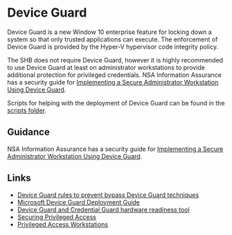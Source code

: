 # Device Guard

Device Guard is a new Window 10 enterprise feature for locking down a system so that only trusted applications can execute. The enforcement of Device Guard is provided by the Hyper-V hypervisor code integrity policy. 

The SHB does not require Device Guard, however it is highly recommended to use Device Guard at least on administrator workstations to provide additional protection for privileged credentials. NSA Information Assurance has a security guide for [Implementing a Secure Administrator Workstation Using Device Guard](https://www.iad.gov/iad/library/ia-guidance/security-configuration/operating-systems/windows-10-device-guard.cfm).

Scripts for helping with the deployment of Device Guard can be found in the [scripts folder](./Scripts).

## Guidance

NSA Information Assurance has a security guide for [Implementing a Secure Administrator Workstation Using Device Guard](https://www.iad.gov/iad/library/ia-guidance/security-configuration/operating-systems/windows-10-device-guard.cfm).

## Links
* [Device Guard rules to prevent bypass Device Guard techniques](https://github.com/mattifestation/DeviceGuardBypassMitigationRules)
* [Microsoft Device Guard Deployment Guide](https://docs.microsoft.com/en-us/windows/device-security/device-guard/device-guard-deployment-guide)
* [Device Guard and Credential Guard hardware readiness tool](https://www.microsoft.com/en-us/download/details.aspx?id=53337)
* [Securing Privileged Access](https://docs.microsoft.com/en-us/windows-server/identity/securing-privileged-access/securing-privileged-access)
* [Privileged Access Workstations](https://docs.microsoft.com/en-us/windows-server/identity/securing-privileged-access/privileged-access-workstations)